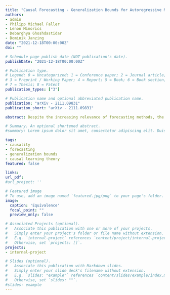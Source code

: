 ```yaml
---
title: "Causal Forecasting - Generalization Bounds for Autoregressive Models"
authors:
- admin
- Philipp Michael Faller
- Lenon Minorics
- Debarghya Ghoshdastidar
- Dominik Janzing
date: "2021-12-18T00:00:00Z"
doi: ""

# Schedule page publish date (NOT publication's date).
publishDate: "2021-12-18T00:00:00Z"

# Publication type.
# Legend: 0 = Uncategorized; 1 = Conference paper; 2 = Journal article;
# 3 = Preprint / Working Paper; 4 = Report; 5 = Book; 6 = Book section;
# 7 = Thesis; 8 = Patent
publication_types: ["3"]

# Publication name and optional abbreviated publication name.
publication: "arXiv - 2111.09831"
publication_short: "arXiv - 2111.09831"

abstract: Despite the increasing relevance of forecasting methods, the causal implications of these algorithms remain largely unexplored. This is concerning considering that, even under simplifying assumptions such as causal sufficiency, the statistical risk of a model can differ significantly from its *causal risk*. Here, we study the problem of *causal generalization* -- generalizing from the observational to interventional distributions -- in forecasting. Our goal is to find answers to the question - How does the efficacy of an autoregressive (VAR) model in predicting statistical associations compare with its ability to predict under interventions? To this end, we introduce the framework of *causal learning theory* for forecasting. Using this framework, we obtain a characterization of the difference between statistical and causal risks, which helps identify sources of divergence between them. Under causal sufficiency, the problem of causal generalization amounts to learning under covariate shifts albeit with additional structure (restriction to interventional distributions). This structure allows us to obtain uniform convergence bounds on causal generalizability for the class of VAR models. To the best of our knowledge, this is the first work that provides theoretical guarantees for causal generalization in the time-series setting.

# Summary. An optional shortened abstract.
#summary: Lorem ipsum dolor sit amet, consectetur adipiscing elit. Duis posuere tellus ac convallis placerat. Proin tincidunt magna sed ex sollicitudin condimentum.

tags:
- causality
- forecasting
- generalization bounds
- causal learning theory
featured: false

links:
url_pdf:
#url_project: ''

# Featured image
# To use, add an image named `featured.jpg/png` to your page's folder.
image:
  caption: 'Equivalence'
  focal_point: ""
  preview_only: false

# Associated Projects (optional).
#   Associate this publication with one or more of your projects.
#   Simply enter your project's folder or file name without extension.
#   E.g. `internal-project` references `content/project/internal-project/index.md`.
#   Otherwise, set `projects: []`.
projects:
- internal-project

# Slides (optional).
#   Associate this publication with Markdown slides.
#   Simply enter your slide deck's filename without extension.
#   E.g. `slides: "example"` references `content/slides/example/index.md`.
#   Otherwise, set `slides: ""`.
#slides: example
---
```

